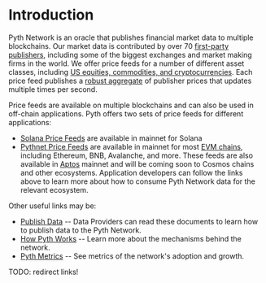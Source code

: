 # Introduction

Pyth Network is an oracle that publishes financial market data to multiple blockchains.
Our market data is contributed by over 70 [first-party publishers](https://pyth.network/publishers/), including some of the biggest exchanges and market making firms in the world.
We offer price feeds for a number of different asset classes, including [US equities, commodities, and cryptocurrencies](https://pyth.network/price-feeds/).
Each price feed publishes a [robust aggregate](how-pyth-works/price-aggregation.md) of publisher prices that updates multiple times per second.

Price feeds are available on multiple blockchains and can also be used in off-chain applications.
Pyth offers two sets of price feeds for different applications:
  * [Solana Price Feeds](solana-price-feeds/consume-data.md) are available in mainnet for Solana
  * [Pythnet Price Feeds](pythnet-price-feeds/consume-data.md) are available in mainnet for most [EVM chains](pythnet-price-feeds/evm.md), including Ethereum, BNB, Avalanche, and more.
    These feeds are also available in [Aptos](pythnet-price-feeds/aptos.md) mainnet and will be coming soon to Cosmos chains and other ecosystems.
Application developers can follow the links above to learn more about how to consume Pyth Network data for the relevant ecosystem.

Other useful links may be:
  * [Publish Data](publishers/publish-data.md) -- Data Providers can read these documents to learn how to publish data to the Pyth Network.
  * [How Pyth Works](how-pyth-works/how-pyth-works.md) -- Learn more about the mechanisms behind the network.
  * [Pyth Metrics](metrics/metrics.md) -- See metrics of the network's adoption and growth.

TODO: redirect links!